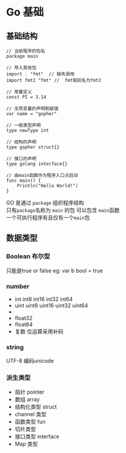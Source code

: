 # Go 基础

## 基础结构
```golang
// 当前程序的包名
package main

// 导入其他包
import . "fmt"  // 缺失调用
import fmt2 "fmt" //  fmt取别名为fmt2

// 常量定义
const PI = 3.14

// 全局变量的声明和赋值
var name = "gopher"

// 一般类型声明
type newType int

// 结构的声明
type gopher struct{}

// 接口的声明
type golang interface{}

// 由main函数作为程序入口点启动
func main() {
    Println("Hello World!")
}
```
GO 是通过 `package` 组织程序结构  
只有`package`名称为 `main` 的包  可以包含 `main`函数  
一个可执行程序有且仅有一个`main`包  

## 数据类型
### Boolean 布尔型
只能是true or false 
eg: var b bool = true

### number
* int int8 int16 int32 int64
* uint uint8 uint16 uint32 uint64
* 
* float32
* float64
* 复数
位运算采用补码

### string 
UTF-8 编码unicode 

### 派生类型
* 指针 pointer
* 数组 array
* 结构化类型 struct
* channel 类型
* 函数类型  fun 
* 切片类型
* 接口类型 interface
* Map 类型